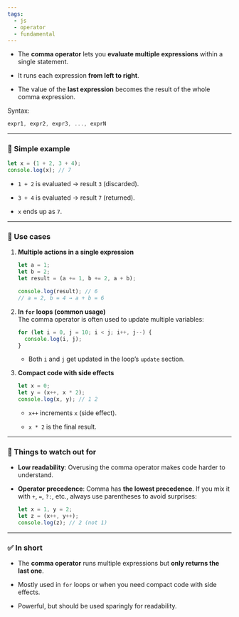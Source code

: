 ```yaml
---
tags:
  - js
  - operator
  - fundamental
---
```


- The **comma operator** lets you **evaluate multiple expressions** within a single statement.
    
- It runs each expression **from left to right**.
    
- The value of the **last expression** becomes the result of the whole comma expression.
    

Syntax:

```js
expr1, expr2, expr3, ..., exprN
```

---

### 🔹 Simple example

```js
let x = (1 + 2, 3 + 4);
console.log(x); // 7
```

- `1 + 2` is evaluated → result `3` (discarded).
    
- `3 + 4` is evaluated → result `7` (returned).
    
- `x` ends up as `7`.
    

---

### 🔹 Use cases

1. **Multiple actions in a single expression**
    
    ```js
    let a = 1;
    let b = 2;
    let result = (a += 1, b += 2, a + b);
    
    console.log(result); // 6
    // a = 2, b = 4 → a + b = 6
    ```
    
2. **In `for` loops (common usage)**  
    The comma operator is often used to update multiple variables:
    
    ```js
    for (let i = 0, j = 10; i < j; i++, j--) {
      console.log(i, j);
    }
    ```
    
    - Both `i` and `j` get updated in the loop’s `update` section.
        
3. **Compact code with side effects**
    
    ```js
    let x = 0;
    let y = (x++, x * 2);
    console.log(x, y); // 1 2
    ```
    
    - `x++` increments `x` (side effect).
        
    - `x * 2` is the final result.
        

---

### 🔹 Things to watch out for

- **Low readability**: Overusing the comma operator makes code harder to understand.
    
- **Operator precedence**: Comma has **the lowest precedence**. If you mix it with `+`, `=`, `?:`, etc., always use parentheses to avoid surprises:
    
    ```js
    let x = 1, y = 2;
    let z = (x++, y++);
    console.log(z); // 2 (not 1)
    ```
    

---

### ✅ In short

- The **comma operator** runs multiple expressions but **only returns the last one**.
    
- Mostly used in `for` loops or when you need compact code with side effects.
    
- Powerful, but should be used sparingly for readability.
    